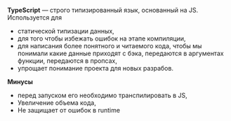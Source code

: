 **TypeScript** — строго типизированный язык, основанный на JS. Используется для 
- статической типизации данных, 
- для того чтобы избежать ошибок на этапе компиляции, 
- для написания более понятного и читаемого кода, чтобы мы понимали какие данные приходят с бэка, передаются в аргументах функции, передаются в пропсах,
- упрощает понимание проекта для новых разрабов.  

 **Минусы** 
 - перед запуском его необходимо транспилировать в JS, 
 - Увеличение объема кода, 
 - Не защищает от ошибок в runtime
